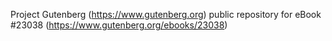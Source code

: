 Project Gutenberg (https://www.gutenberg.org) public repository for eBook #23038 (https://www.gutenberg.org/ebooks/23038)
